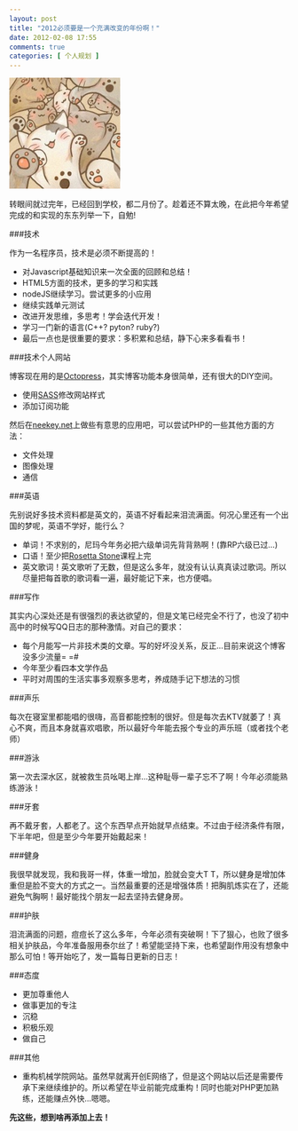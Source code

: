 ```yaml
---
layout: post
title: "2012必须要是一个充满改变的年份啊！"
date: 2012-02-08 17:55
comments: true
categories: [ 个人规划 ]
---
```


![萌图啊](/images/posts/mengmao1.jpg)

转眼间就过完年，已经回到学校，都二月份了。趁着还不算太晚，在此把今年希望完成的和实现的东东列举一下，自勉!

<!--more-->

###技术

作为一名程序员，技术是必须不断提高的！

* 对Javascript基础知识来一次全面的回顾和总结！
* HTML5方面的技术，更多的学习和实践
* nodeJS继续学习。尝试更多的小应用
* 继续实践单元测试
* 改进开发思维，多思考！学会迭代开发！
* 学习一门新的语言(C++? pyton? ruby?)
* 最后一点也是很重要的要求：多积累和总结，静下心来多看看书！

###技术个人网站

博客现在用的是[Octopress](http://octopress.org)，其实博客功能本身很简单，还有很大的DIY空间。

* 使用[SASS](http://sass-lang.com/)修改网站样式
* 添加订阅功能

然后在[neekey.net](http://neekey.net)上做些有意思的应用吧，可以尝试PHP的一些其他方面的方法：

* 文件处理
* 图像处理
* 通信

###英语

先别说好多技术资料都是英文的，英语不好看起来泪流满面。何况心里还有一个出国的梦呢，英语不学好，能行么？

* 单词！不求别的，尼玛今年务必把六级单词先背背熟啊！(靠RP六级已过…)
* 口语！至少把[Rosetta Stone](http://www.douban.com/note/133888998/)课程上完
* 英文歌词！英文歌听了无数，但是这么多年，就没有认认真真读过歌词。所以尽量把每首歌的歌词看一遍，最好能记下来，也方便唱。

###写作

其实内心深处还是有很强烈的表达欲望的，但是文笔已经完全不行了，也没了初中高中的时候写QQ日志的那种激情。对自己的要求：

* 每个月能写一片非技术类的文章。写的好坏没关系，反正…目前来说这个博客没多少流量= =#
* 今年至少看四本文学作品
* 平时对周围的生活实事多观察多思考，养成随手记下想法的习惯

###声乐

每次在寝室里都能唱的很嗨，高音都能控制的很好。但是每次去KTV就萎了！真心不爽，而且本身就喜欢唱歌，所以最好今年能去报个专业的声乐班（或者找个老师）

###游泳

第一次去深水区，就被救生员吆喝上岸…这种耻辱一辈子忘不了啊！今年必须能熟练游泳！

###牙套

再不戴牙套，人都老了。这个东西早点开始就早点结束。不过由于经济条件有限，下半年吧，但是至少今年要开始戴起来！

###健身

我很早就发现，我和我哥一样，体重一增加，脸就会变大T T，所以健身是增加体重但是脸不变大的方式之一。当然最重要的还是增强体质！把胸肌炼实在了，还能避免气胸啊！最好能找个朋友一起去坚持去健身房。

###护肤

泪流满面的问题，痘痘长了这么多年，今年必须有突破啊！下了狠心，也败了很多相关护肤品，今年准备服用泰尔丝了！希望能坚持下来，也希望副作用没有想象中那么可怕！等开始吃了，发一篇每日更新的日志！

###态度

* 更加尊重他人
* 做事更加的专注
* 沉稳
* 积极乐观
* 做自己

###其他

* 重构机械学院网站。虽然早就离开创E网络了，但是这个网站以后还是需要传承下来继续维护的。所以希望在毕业前能完成重构！同时也能对PHP更加熟练，还能赚点外快…嗯嗯。

**先这些，想到啥再添加上去！**

